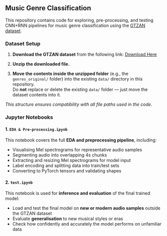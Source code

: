 ## Music Genre Classification 

This repository contains code for exploring, pre-processing, and testing CNN+RNN pipelines for music genre classification using the [GTZAN dataset](https://www.kaggle.com/datasets/andradaolteanu/gtzan-dataset-music-genre-classification?resource=download).

### Dataset Setup

1. **Download the GTZAN dataset** from the following link:
   [Download Here](https://www.kaggle.com/datasets/andradaolteanu/gtzan-dataset-music-genre-classification?resource=download)

2. **Unzip the downloaded file.**

3. **Move the contents inside the unzipped folder** (e.g., the `genres_original/` folder) into the existing `data/` directory in this repository.  
   Do **not** replace or delete the existing `data/` folder — just move the dataset contents into it.

*This structure ensures compatibility with all file paths used in the code.*

### Jupyter Notebooks

#### 1. `EDA & Pre-processing.ipynb`

This notebook covers the full **EDA and preprocessing pipeline**, including:
  
- Visualising Mel spectrograms for representative audio samples  
- Segmenting audio into overlapping 4s chunks  
- Extracting and resizing Mel spectrograms for model input  
- Label encoding and splitting data into train/test sets  
- Converting to PyTorch tensors and validating shapes    

#### 2. `test.ipynb`

This notebook is used for **inference and evaluation** of the final trained model:

- Load and test the final model on **new or modern audio samples** outside the GTZAN dataset  
- Evaluate **generalisation** to new musical styles or eras  
- Check how confidently and accurately the model performs on unfamiliar data  



